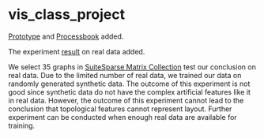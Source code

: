 # vis_class_project
[Prototype](https://github.com/allhailjustice/vis_class_project/blob/master/Prototype.md) and [Processbook](https://github.com/allhailjustice/vis_class_project/blob/master/Processbook.md) added.

The experiment [result](https://github.com/allhailjustice/vis_class_project/tree/master/experiment_result_real_data) on real data added.

We select 35 graphs in [SuiteSparse Matrix Collection](https://sparse.tamu.edu/) test our conclusion on real data. Due to the limited number of real data, we trained our data on randomly generated synthetic data. The outcome of this experiment is not good since synthetic data do not have the complex artificial features like it in real data. However, the outcome of this experiment cannot lead to the conclusion that topological features cannot represent layout. Further experiment can be conducted when enough real data are available for training.
